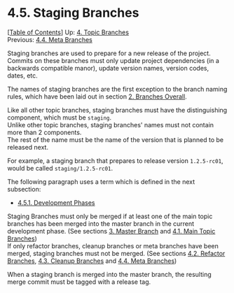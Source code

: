 # 4.5. Staging Branches #

\[[Table of Contents](../index.md#table-of-contents)\]
Up: [4. Topic Branches](../topic-branches.md)  
Previous: [4.4. Meta Branches](meta.md)

Staging branches are used to prepare for a new release of the project.  
Commits on these branches must only update project dependencies (in a backwards compatible manor), update version names,
version codes, dates, etc.

The names of staging branches are the first exception to the branch naming rules, which have been laid out in
section [2. Branches Overall](../branches-overall.md).

Like all other topic branches, staging branches must have the distinguishing component, which must be `staging`.  
Unlike other topic branches, staging branches' names must not contain more than 2 components.  
The rest of the name must be the name of the version that is planned to be released next.

For example, a staging branch that prepares to release version `1.2.5-rc01`, would be called `staging/1.2.5-rc01`.

The following paragraph uses a term which is defined in the next subsection:

* [4.5.1. Development Phases](development-phases.md)

Staging Branches must only be merged if at least one of the main topic branches has been merged into the master branch
in the current development phase.
(See sections [3. Master Branch](../master-branch.md) and [4.1. Main Topic Branches](main-topics.md))  
If only refactor branches, cleanup branches or meta branches have been merged, staging branches must not be merged.
(See sections [4.2. Refactor Branches](refactor.md),
[4.3. Cleanup Branches](cleanup.md) and
[4.4. Meta Branches](meta.md))

When a staging branch is merged into the master branch, the resulting merge commit must be tagged with a release tag.
